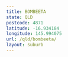 ```yaml
---
title: BOMBEETA
state: QLD
postcode: 4871
latitude: -16.934184
longitude: 145.994075
url: /qld/bombeeta/
layout: suburb
---
```

